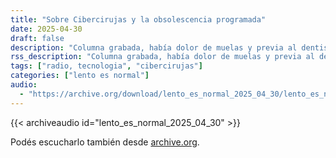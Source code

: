 ```yaml
---
title: "Sobre Cibercirujas y la obsolescencia programada"
date: 2025-04-30
draft: false
description: "Columna grabada, había dolor de muelas y previa al dentista. Hablamos un poco de obsolescencia programada y Cibercirujas"
rss_description: "Columna grabada, había dolor de muelas y previa al dentista. Hablamos un poco de obsolescencia programada y Cibercirujas"
tags: ["radio, tecnologia", "cibercirujas"]
categories: ["lento es normal"]
audio:
  - "https://archive.org/download/lento_es_normal_2025_04_30/lento_es_normal_2025_04_30.mp4"
---
```




{{< archiveaudio id="lento_es_normal_2025_04_30" >}}

Podés escucharlo también desde [archive.org](https://archive.org/details/lento_es_normal_2025_04_30).
